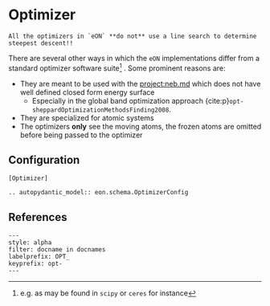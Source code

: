 # Optimizer

```{note}
All the optimizers in `eON` **do not** use a line search to determine steepest descent!!
```

There are several other ways in which the `eON` implementations differ from a
standard optimizer software suite[^1] . Some prominent reasons are:
- They are meant to be used with the <project:neb.md> which does not
  have well defined closed form energy surface
   + Especially in the global band optimization approach {cite:p}`opt-sheppardOptimizationMethodsFinding2008`.
- They are specialized for atomic systems
- The optimizers **only** see the moving atoms, the frozen atoms are omitted
  before being passed to the optimizer

## Configuration

```{code-block} ini
[Optimizer]
```

```{eval-rst}
.. autopydantic_model:: eon.schema.OptimizerConfig
```

## References

```{bibliography}
---
style: alpha
filter: docname in docnames
labelprefix: OPT_
keyprefix: opt-
---
```

[^1]: e.g. as may be found in `scipy` or `ceres` for instance
